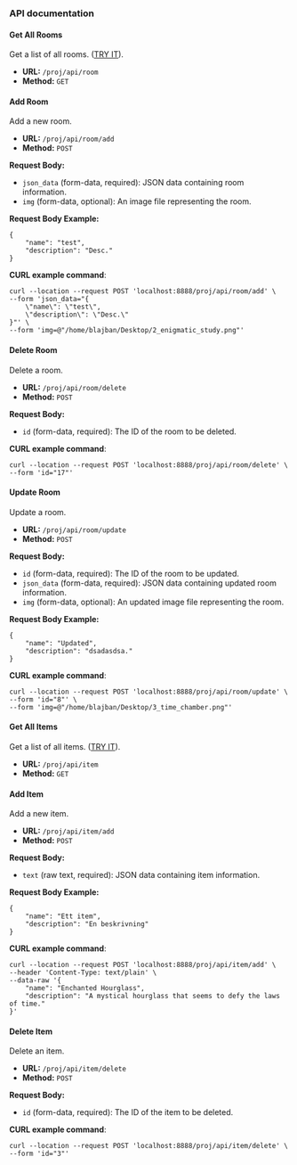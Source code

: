 ### API documentation

#### Get All Rooms

Get a list of all rooms. ([TRY IT](/proj/api/room)).

- **URL:** `/proj/api/room`
- **Method:** `GET`

#### Add Room

Add a new room. 

- **URL:** `/proj/api/room/add`
- **Method:** `POST`

**Request Body:**
- `json_data` (form-data, required): JSON data containing room information.
- `img` (form-data, optional): An image file representing the room.

**Request Body Example:**
```
{
    "name": "test",
    "description": "Desc."
}
```

**CURL example command**:
```
curl --location --request POST 'localhost:8888/proj/api/room/add' \
--form 'json_data="{
    \"name\": \"test\",
    \"description\": \"Desc.\"
}"' \
--form 'img=@"/home/blajban/Desktop/2_enigmatic_study.png"'
```

#### Delete Room

Delete a room.

- **URL:** `/proj/api/room/delete`
- **Method:** `POST`

**Request Body:**
- `id` (form-data, required): The ID of the room to be deleted.

**CURL example command**:
```
curl --location --request POST 'localhost:8888/proj/api/room/delete' \
--form 'id="17"'
```

#### Update Room

Update a room.

- **URL:** `/proj/api/room/update`
- **Method:** `POST`

**Request Body:**
- `id` (form-data, required): The ID of the room to be updated.
- `json_data` (form-data, required): JSON data containing updated room information.
- `img` (form-data, optional): An updated image file representing the room.

**Request Body Example:**
```
{
    "name": "Updated",
    "description": "dsadasdsa."
}
```

**CURL example command**:
```
curl --location --request POST 'localhost:8888/proj/api/room/update' \
--form 'id="8"' \
--form 'img=@"/home/blajban/Desktop/3_time_chamber.png"'
```

#### Get All Items

Get a list of all items. ([TRY IT](/proj/api/item)).

- **URL:** `/proj/api/item`
- **Method:** `GET`

#### Add Item

Add a new item.

- **URL:** `/proj/api/item/add`
- **Method:** `POST`

**Request Body:**
- `text` (raw text, required): JSON data containing item information.

**Request Body Example:**
```
{
    "name": "Ett item",
    "description": "En beskrivning"
}
```

**CURL example command**:
```
curl --location --request POST 'localhost:8888/proj/api/item/add' \
--header 'Content-Type: text/plain' \
--data-raw '{
    "name": "Enchanted Hourglass",
    "description": "A mystical hourglass that seems to defy the laws of time."
}'
```

#### Delete Item

Delete an item.

- **URL:** `/proj/api/item/delete`
- **Method:** `POST`

**Request Body:**
- `id` (form-data, required): The ID of the item to be deleted.

**CURL example command**:
```
curl --location --request POST 'localhost:8888/proj/api/item/delete' \
--form 'id="3"'
```
